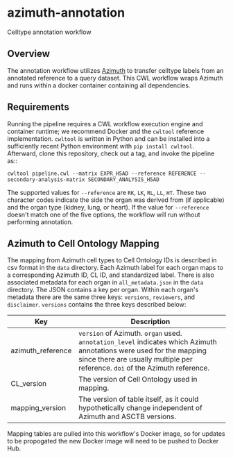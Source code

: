 # azimuth-annotation

Celltype annotation workflow

Overview
--------

The annotation workflow utilizes [Azimuth](https://github.com/satijalab/azimuth) to transfer celltype labels from an annotated reference to a query dataset. This CWL workflow wraps Azimuth and runs within a docker container containing all dependencies.

Requirements
------------

Running the pipeline requires a CWL workflow execution engine and container
runtime; we recommend Docker and the ``cwltool`` reference implementation.
``cwltool`` is written in Python and can be installed into a sufficiently
recent Python environment with ``pip install cwltool``. Afterward, clone this
repository, check out a tag, and invoke the pipeline as::
```
cwltool pipeline.cwl --matrix EXPR_H5AD --reference REFERENCE --secondary-analysis-matrix SECONDARY_ANALYSIS_H5AD
```
The supported values for ``--reference`` are ``RK``, ``LK``, ``RL``, ``LL``, ``HT``. These two character codes indicate the side the organ was derived from (if applicable) and the organ type (kidney, lung, or heart). If the value for ``--reference`` doesn't match one of the five options, the workflow will run without performing annotation.

Azimuth to Cell Ontology Mapping
-------------------------

The mapping from Azimuth cell types to Cell Ontology IDs is described in csv format in the ``data`` directory. Each Azimuth label for each organ maps to a corresponding Azimuth ID, CL ID, and standardized label. There is also associated metadata for each organ in ``all_metadata.json`` in the ``data`` directory. The JSON contains a key per organ. Within each organ's metadata there are the same three keys: ``versions``,  ``reviewers``,  and ``disclaimer``. ``versions`` contains the three keys described below:

Key | Description
--- | ---
azimuth_reference | ``version`` of Azimuth. ``organ`` used. ``annotation_level`` indicates which Azimuth annotations were used for the mapping since there are usually multiple per reference. ``doi`` of the Azimuth reference. 
CL_version | The version of Cell Ontology used in mapping.
mapping_version | The version of table itself, as it could hypothetically change independent of Azimuth and ASCTB versions.


Mapping tables are pulled into this workflow's Docker image, so for updates to be propogated the new Docker image will need to be pushed to Docker Hub.
